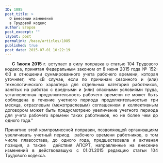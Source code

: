 ```yaml
---
ID: 1085
post_title: >
  О внесении изменений
  в Трудовой кодекс
author: Егоров
post_excerpt: ""
layout: post
permalink: /base/articles/1085
published: true
post_date: 2015-07-01 10:22:19
---
```

<p style="text-align: justify;"><strong>    С 1июля 2015 г.</strong> вступает в силу поправка в статью 104 Трудового кодекса, принятая Федеральным законом от 8 июня 2015 года № 152-ФЗ в отношении суммированного учета рабочего времени, которая уточняет, что «В случае, если по причинам сезонного и (или) технологического характера для отдельных категорий работников, занятых на работах с вредными и (или) опасными условиями труда, установленная продолжительность рабочего времени не может быть соблюдена в течение учетного периода продолжительностью три месяца, отраслевым (межотраслевым) соглашением и коллективным договором может быть предусмотрено увеличение учетного периода для учета рабочего времени таких работников, но не более чем до одного года."</p>
<p style="text-align: justify;">Принятию этой компромиссной поправки, позволяющей организациям увеличивать учетный период  рабочего времени работников, в том числе плавсостава, до одного года, предшествовала и активная позиция, а также  действия АПСРТ, направленные на внесение изменений в действовавшую с 01.01.2015 редакцию статьи 104 Трудового кодекса.</p>